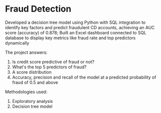 # Fraud Detection
Developed a decision tree model using Python with SQL integration to identify key factors and predict fraudulent CD accounts, achieving an AUC score (accuracy) of 0.878; Built an Excel dashboard connected to SQL database to display key metrics like fraud rate and top predictors dynamically

The project answers:
1.	Is credit score predictive of fraud or not? 
2.	What's the top 5 predictors of fraud?
3.	A score distribution 
4.	Accuracy, precision and recall of the model at a predicted probability of fraud of 0.5 and above

Methodologies used:
1. Exploratory analysis
2. Decision tree model
